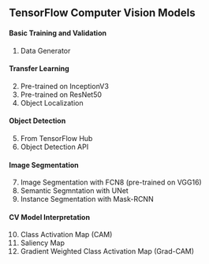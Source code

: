 ## TensorFlow Computer Vision Models

#### Basic Training and Validation
1. Data Generator

#### Transfer Learning
2. Pre-trained on InceptionV3
3. Pre-trained on ResNet50
4. Object Localization

#### Object Detection
5. From TensorFlow Hub
6. Object Detection API

#### Image Segmentation
7. Image Segmentation with FCN8 (pre-trained on VGG16)
8. Semantic Segmntation with UNet
9. Instance Segmentation with Mask-RCNN

#### CV Model Interpretation
10. Class Activation Map (CAM)
11. Saliency Map 
12. Gradient Weighted Class Activation Map (Grad-CAM)


